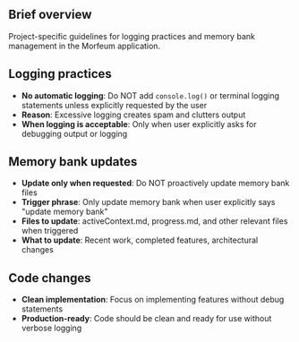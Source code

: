 ## Brief overview
Project-specific guidelines for logging practices and memory bank management in the Morfeum application.

## Logging practices
- **No automatic logging**: Do NOT add `console.log()` or terminal logging statements unless explicitly requested by the user
- **Reason**: Excessive logging creates spam and clutters output
- **When logging is acceptable**: Only when user explicitly asks for debugging output or logging

## Memory bank updates
- **Update only when requested**: Do NOT proactively update memory bank files
- **Trigger phrase**: Only update memory bank when user explicitly says "update memory bank"
- **Files to update**: activeContext.md, progress.md, and other relevant files when triggered
- **What to update**: Recent work, completed features, architectural changes

## Code changes
- **Clean implementation**: Focus on implementing features without debug statements
- **Production-ready**: Code should be clean and ready for use without verbose logging
